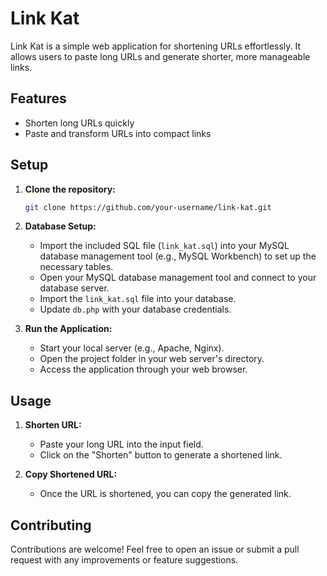 # Link Kat

Link Kat is a simple web application for shortening URLs effortlessly. It allows users to paste long URLs and generate shorter, more manageable links.

## Features

- Shorten long URLs quickly
- Paste and transform URLs into compact links
<!--
## Technologies Used

- PHP
- MySQL
- HTML
- CSS (with Bootstrap for styling)
- JavaScript (optional, for client-side interactivity)
-->
## Setup

1. **Clone the repository:**

    ```bash
    git clone https://github.com/your-username/link-kat.git
    ```

2. **Database Setup:**

    - Import the included SQL file (`link_kat.sql`) into your MySQL database management tool (e.g., MySQL Workbench) to set up the necessary tables.
    - Open your MySQL database management tool and connect to your database server.
    - Import the `link_kat.sql` file into your database.
    - Update `db.php` with your database credentials.

3. **Run the Application:**

    - Start your local server (e.g., Apache, Nginx).
    - Open the project folder in your web server's directory.
    - Access the application through your web browser.

## Usage

1. **Shorten URL:**

    - Paste your long URL into the input field.
    - Click on the "Shorten" button to generate a shortened link.

2. **Copy Shortened URL:**

    - Once the URL is shortened, you can copy the generated link.

<!-- 3. **Edit URL:**

    - Click on the "Edit" button next to the shortened URL to make changes.
    - Update the URL details and click on the "Save" button.

4. **Delete URL:**

    - Click on the "Delete" button next to the shortened URL to remove it from the list. -->

## Contributing

Contributions are welcome! Feel free to open an issue or submit a pull request with any improvements or feature suggestions.
